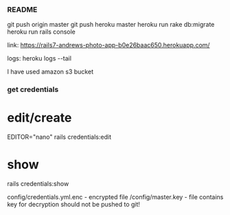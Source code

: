 ### README

git push origin master
git push heroku master
heroku run rake db:migrate
heroku run rails console

link: https://rails7-andrews-photo-app-b0e26baac650.herokuapp.com/

logs: heroku logs --tail

I have used amazon s3 bucket

### get credentials

# edit/create
EDITOR="nano" rails credentials:edit
# show
rails credentials:show

config/credentials.yml.enc - encrypted file
/config/master.key - file contains key for decryption should not be pushed to git! 